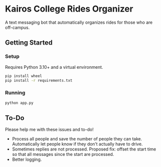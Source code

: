# Kairos College Rides Organizer

A text messaging bot that automatically organizes rides for those who are off-campus.

## Getting Started

### Setup

Requires Python 3.10+ and a virtual environment.

```bash
pip install wheel
pip install -r requirements.txt
```

### Running

```bash
python app.py
```

## To-Do

Please help me with these issues and to-do!

* Process all people and save the number of people they can take. Automatically let people know if they don't actually have to drive.
* Sometimes replies are not processed. Proposed fix: offset the start time so that all messages since the start are processed.
* Better logging.
